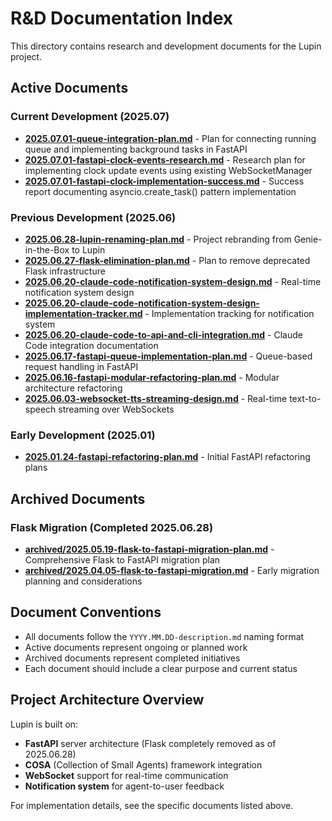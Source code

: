 # R&D Documentation Index

This directory contains research and development documents for the Lupin project.

## Active Documents

### Current Development (2025.07)
- **[2025.07.01-queue-integration-plan.md](2025.07.01-queue-integration-plan.md)** - Plan for connecting running queue and implementing background tasks in FastAPI
- **[2025.07.01-fastapi-clock-events-research.md](2025.07.01-fastapi-clock-events-research.md)** - Research plan for implementing clock update events using existing WebSocketManager
- **[2025.07.01-fastapi-clock-implementation-success.md](2025.07.01-fastapi-clock-implementation-success.md)** - Success report documenting asyncio.create_task() pattern implementation

### Previous Development (2025.06)
- **[2025.06.28-lupin-renaming-plan.md](2025.06.28-lupin-renaming-plan.md)** - Project rebranding from Genie-in-the-Box to Lupin
- **[2025.06.27-flask-elimination-plan.md](2025.06.27-flask-elimination-plan.md)** - Plan to remove deprecated Flask infrastructure
- **[2025.06.20-claude-code-notification-system-design.md](2025.06.20-claude-code-notification-system-design.md)** - Real-time notification system design
- **[2025.06.20-claude-code-notification-system-design-implementation-tracker.md](2025.06.20-claude-code-notification-system-design-implementation-tracker.md)** - Implementation tracking for notification system
- **[2025.06.20-claude-code-to-api-and-cli-integration.md](2025.06.20-claude-code-to-api-and-cli-integration.md)** - Claude Code integration documentation
- **[2025.06.17-fastapi-queue-implementation-plan.md](2025.06.17-fastapi-queue-implementation-plan.md)** - Queue-based request handling in FastAPI
- **[2025.06.16-fastapi-modular-refactoring-plan.md](2025.06.16-fastapi-modular-refactoring-plan.md)** - Modular architecture refactoring
- **[2025.06.03-websocket-tts-streaming-design.md](2025.06.03-websocket-tts-streaming-design.md)** - Real-time text-to-speech streaming over WebSockets

### Early Development (2025.01)
- **[2025.01.24-fastapi-refactoring-plan.md](2025.01.24-fastapi-refactoring-plan.md)** - Initial FastAPI refactoring plans

## Archived Documents

### Flask Migration (Completed 2025.06.28)
- **[archived/2025.05.19-flask-to-fastapi-migration-plan.md](archived/2025.05.19-flask-to-fastapi-migration-plan.md)** - Comprehensive Flask to FastAPI migration plan
- **[archived/2025.04.05-flask-to-fastapi-migration.md](archived/2025.04.05-flask-to-fastapi-migration.md)** - Early migration planning and considerations

## Document Conventions

- All documents follow the `YYYY.MM.DD-description.md` naming format
- Active documents represent ongoing or planned work
- Archived documents represent completed initiatives
- Each document should include a clear purpose and current status

## Project Architecture Overview

Lupin is built on:
- **FastAPI** server architecture (Flask completely removed as of 2025.06.28)
- **COSA** (Collection of Small Agents) framework integration
- **WebSocket** support for real-time communication
- **Notification system** for agent-to-user feedback

For implementation details, see the specific documents listed above.